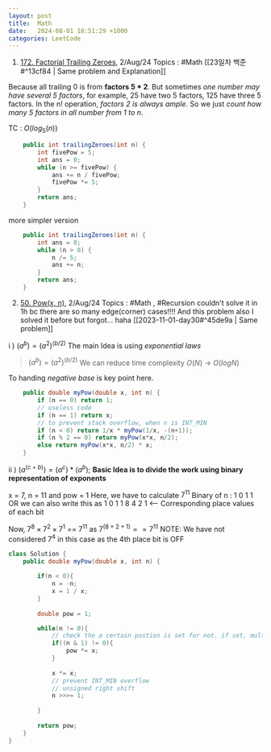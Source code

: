 ```yaml
---
layout: post
title:  Math
date:   2024-08-01 18:51:29 +1000
categories: LeetCode
--- 
```


1. [172. Factorial Trailing Zeroes](https://leetcode.com/problems/factorial-trailing-zeroes/), 2/Aug/24
Topics : #Math
[[23일차 백준#^13cf84 | Same problem and Explanation]]

Because all trailing 0 is from __factors 5 * 2__.
But sometimes _one number may have several 5 factors_, for example, 25 have two 5 factors, 125 have three 5 factors. In the n! operation, _factors 2 is always ample_. So we just _count how many 5 factors in all number from 1 to n_.

TC : $O(log_5(n))$
```java
    public int trailingZeroes(int n) {
        int fivePow = 5;
        int ans = 0;
        while (n >= fivePow) {
            ans += n / fivePow;
            fivePow *= 5;
        }
        return ans;
    }
```
more simpler version
```java
    public int trailingZeroes(int n) {
        int ans = 0;
        while (n > 0) {
            n /= 5;
            ans += n;
        }
        return ans;
    }
```

2. [50. Pow(x, n)](https://leetcode.com/problems/powx-n/), 2/Aug/24
Topics : #Math , #Recursion
couldn't solve it in 1h bc there are so many edge(corner) cases!!!!
And this problem also I solved it before but forgot... haha
[[2023-11-01-day30#^45de9a | Same problem]]

i ) $(a^b) = (a^2)^(b/2)$ 
The main Idea is using _exponential laws_
>$(a^b) = (a^2)^(b/2)$
We can reduce time complexity $O(N)$ -> $O(logN)$

To handing _negative base_ is key point here. 
```java
    public double myPow(double x, int n) {        
        if (n == 0) return 1;
        // useless code
        if (n == 1) return x;
		// to prevent stack overflow, when n is INT_MIN
        if (n < 0) return 1/x * myPow(1/x, -(n+1));
        if (n % 2 == 0) return myPow(x*x, n/2);
        else return myPow(x*x, n/2) * x;
    }
```

ii ) $(a^(c+b)) = (a^c) * (a^b)$;
**Basic Idea is to divide the work using binary representation of exponents**

x = 7, n = 11 and pow = 1
Here, we have to calculate $7^11$
Binary of n : 1   0   1   1
OR we can also write this as
1 0 1 1
8 4 2 1 <-- Corresponding place values of each bit

Now, $7^8 × 7^2 × 7^1$ == $7^11$ as $7^(8 + 2 + 1) == 7^11$
NOTE: We have not considered $7^4$ in this case as the 4th place bit is OFF
```java
class Solution {
    public double myPow(double x, int n) {
        
        if(n < 0){
            n = -n;
            x = 1 / x;
        }
        
        double pow = 1;

        while(n != 0){
	        // check the a certain postion is set for not. if set, multiply x^(2^position)
            if((n & 1) != 0){
                pow *= x;
            } 
                
            x *= x;
            // prevent INT_MIN overflow
            // unsigned right shift
            n >>>= 1;
            
        }
        
        return pow;
    }
}
```